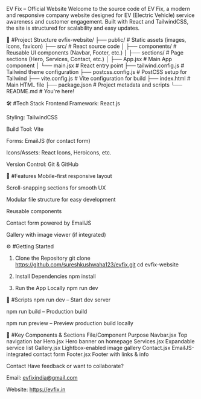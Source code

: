 EV Fix – Official Website
Welcome to the source code of EV Fix, a modern and responsive company website designed for EV (Electric Vehicle) service awareness and customer engagement. Built with React and TailwindCSS, the site is structured for scalability and easy updates.

📁 #Project Structure
evfix-website/
├── public/                 # Static assets (images, icons, favicon)
├── src/                   # React source code
│   ├── components/         # Reusable UI components (Navbar, Footer, etc.)
│   ├── sections/           # Page sections (Hero, Services, Contact, etc.)
│   ├── App.jsx             # Main App component
│   └── main.jsx            # React entry point
├── tailwind.config.js      # Tailwind theme configuration
├── postcss.config.js       # PostCSS setup for Tailwind
├── vite.config.js          # Vite configuration for build
├── index.html              # Main HTML file
├── package.json            # Project metadata and scripts
└── README.md               # You're here!

🛠️ #Tech Stack
Frontend Framework: React.js

Styling: TailwindCSS

Build Tool: Vite

Forms: EmailJS (for contact form)

Icons/Assets: React Icons, Heroicons, etc.

Version Control: Git & GitHub

🚀 #Features
Mobile-first responsive layout

Scroll-snapping sections for smooth UX

Modular file structure for easy development

Reusable components

Contact form powered by EmailJS

Gallery with image viewer (if integrated)

⚙️ #Getting Started
1. Clone the Repository
git clone https://github.com/sureshkushwaha123/evfix.git
cd evfix-website

2. Install Dependencies
npm install

3. Run the App Locally
npm run dev

📄 #Scripts
npm run dev – Start dev server

npm run build – Production build

npm run preview – Preview production build locally

🧩 #Key Components & Sections
File/Component	Purpose
Navbar.jsx	Top navigation bar
Hero.jsx	Hero banner on homepage
Services.jsx	Expandable service list
Gallery.jsx	Lightbox-enabled image gallery
Contact.jsx	EmailJS-integrated contact form
Footer.jsx	Footer with links & info

Contact
Have feedback or want to collaborate?

Email: evfixindia@gmail.com

Website: https://evfix.in 
